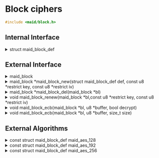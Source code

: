 <!---
 *  This file is part of libmaid
 *
 *  Libmaid is free software; you can redistribute it and/or
 *  modify it under the terms of the GNU Lesser General Public
 *  License as published by the Free Software Foundation; either
 *  version 2.1 of the License, or (at your option) any later version.
 *
 *  Libmaid is distributed in the hope that it will be useful,
 *  but WITHOUT ANY WARRANTY; without even the implied warranty of
 *  MERCHANTABILITY or FITNESS FOR A PARTICULAR PURPOSE.
 *  See the GNU Lesser General Public License for more details.
 *
 *  You should have received a copy of the GNU Lesser General Public
 *  License along with libmaid; if not, see <https://www.gnu.org/licenses/>.
--->

# Block ciphers

```c
#include <maid/block.h>
```

## Internal Interface

<details>
<summary>struct maid_block_def</summary>
Type that defines a block cipher algorithm

</details>

## External Interface

<details>
<summary>maid_block</summary>
Opaque type that contains the state of a block cipher

</details>

<details>
<summary>maid_block *maid_block_new(struct maid_block_def def,
                                    const u8 *restrict key,
                                    const u8 *restrict iv)</summary>
Creates a block cipher instance

### Parameters
| name    | description          |
|---------|----------------------|
| def     | Algorithm definition |
| key     | Algorithm-dependent  |
| iv      | Algorithm-dependent  |

### Return value
| case    | description         |
|---------|---------------------|
| Success | maid_block instance |
| Failure | NULL                |

</details>

<details>
<summary>maid_block *maid_block_del(maid_block *bl)</summary>
Deletes a block cipher instance

### Parameters
| name | description         |
|------|---------------------|
| bl   | maid_block instance |

### Return value
| case   | description |
|--------|-------------|
| Always | NULL        |

</details>

<details>
<summary>void maid_block_renew(maid_block *bl,const u8 *restrict key,
                               const u8 *restrict iv)</summary>
Recreates a block cipher instance

### Parameters
| name    | description          |
|---------|----------------------|
| bl      | maid_block instance  |
| key     | Algorithm-dependent  |
| iv      | Algorithm-dependent  |

</details>

<details>
<summary>void maid_block_ecb(maid_block *bl,
                             u8 *buffer, bool decrypt)</summary>
Applies ECB mode (doesn't change the iv)

### Parameters
| name    | description               |
|---------|---------------------------|
| bl      | maid_block instance       |
| buffer  | Block to be ciphered      |
| decrypt | Encrypt/Decrypt operation |

</details>

<details>
<summary>void maid_block_ecb(maid_block *bl,
                             u8 *buffer, size_t size)</summary>
Applies CTR mode (increases iv accordingly)

### Parameters
| name   | description           |
|--------|-----------------------|
| bl     | maid_block instance   |
| buffer | Memory to be ciphered |
| size   | Size of the operation |

</details>

## External Algorithms

<details>
<summary>const struct maid_block_def maid_aes_128</summary>
AES-128 block cipher (NIST)

### Parameters
| name | description |
|------|-------------|
| key  | 128-bit key |
| iv   | 128-bit iv  |
</details>

<details>
<summary>const struct maid_block_def maid_aes_192</summary>
AES-192 block cipher (NIST)

### Parameters
| name | description |
|------|-------------|
| key  | 192-bit key |
| iv   | 128-bit iv  |
</details>

<details>
<summary>const struct maid_block_def maid_aes_256</summary>
AES-256 block cipher (NIST)

### Parameters
| name | description |
|------|-------------|
| key  | 256-bit key |
| iv   | 128-bit iv  |
</details>
